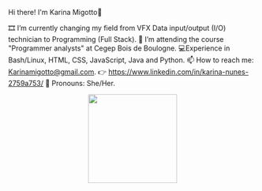  Hi there! I'm Karina Migotto👋

🎞️ I’m currently changing my field from VFX Data input/output (I/O) technician to Programming (Full Stack).
📖 I’m attending the course "Programmer analysts" at Cegep Bois de Boulogne. 
💻Experience in Bash/Linux, HTML, CSS, JavaScript, Java and Python.
📫 How to reach me: Karinamigotto@gmail.com.
👉 https://www.linkedin.com/in/karina-nunes-2759a753/
💄 Pronouns: She/Her.
<div align="center">
  <a href="https://github.com/karinamigotto">
  <img height="180em" src="https://github-readme-stats.vercel.app/api?username=karinamigotto&show_icons=true&theme=dracula&include_all_commits=true&count_private=true"/>
 
</div>
